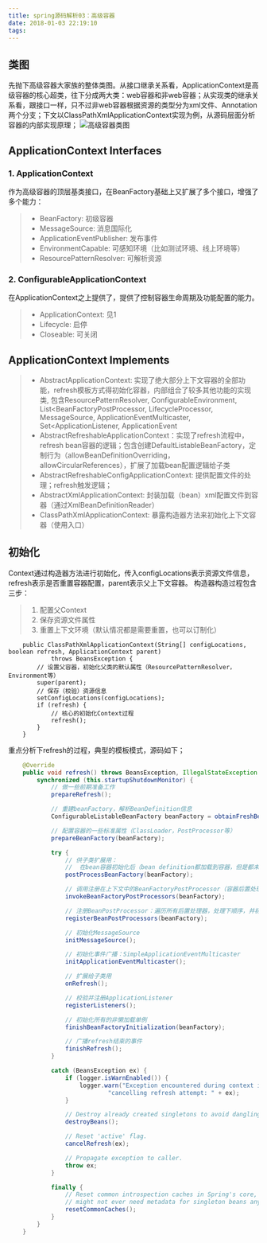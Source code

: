 ```yaml
---
title: spring源码解析03：高级容器
date: 2018-01-03 22:19:10
tags:
---
```


## 类图

先抛下高级容器大家族的整体类图。从接口继承关系看，ApplicationContext是高级容器的核心超类，往下分成两大类：web容器和非web容器；从实现类的继承关系看，跟接口一样，只不过非web容器根据资源的类型分为xml文件、Annotation两个分支；下文以ClassPathXmlApplicationContext实现为例，从源码层面分析容器的内部实现原理；
![高级容器类图](/images/Context.png)

## ApplicationContext Interfaces

### 1. ApplicationContext

作为高级容器的顶层基类接口，在BeanFactory基础上又扩展了多个接口，增强了多个能力：

> * BeanFactory: 初级容器
> * MessageSource: 消息国际化
> * ApplicationEventPublisher: 发布事件
> * EnvironmentCapable: 可感知环境（比如测试环境、线上环境等）
> * ResourcePatternResolver: 可解析资源

### 2. ConfigurableApplicationContext

在ApplicationContext之上提供了，提供了控制容器生命周期及功能配置的能力。

> * ApplicationContext: 见1
> * Lifecycle: 启停
> * Closeable: 可关闭

## ApplicationContext Implements
	
> * AbstractApplicationContext: 实现了绝大部分上下文容器的全部功能，refresh模板方式得初始化容器，内部组合了较多其他功能的实现类, 包含ResourcePatternResolver, ConfigurableEnvironment, List<BeanFactoryPostProcessor, LifecycleProcessor, MessageSource, ApplicationEventMulticaster, Set<ApplicationListener, ApplicationEvent
> * AbstractRefreshableApplicationContext：实现了refresh流程中，refresh bean容器的逻辑；包含创建DefaultListableBeanFactory，定制行为（allowBeanDefinitionOverriding，allowCircularReferences），扩展了加载bean配置逻辑给子类
> * AbstractRefreshableConfigApplicationContext: 提供配置文件的处理；refresh触发逻辑；
> * AbstractXmlApplicationContext: 封装加载（bean）xml配置文件到容器（通过XmlBeanDefinitionReader）
> * ClassPathXmlApplicationContext: 暴露构造器方法来初始化上下文容器（使用入口）

## 初始化

Context通过构造器方法进行初始化，传入configLocations表示资源文件信息，refresh表示是否重置容器配置，parent表示父上下文容器。
构造器构造过程包含三步：

> 1. 配置父Context
> 2. 保存资源文件属性
> 3. 重置上下文环境（默认情况都是需要重置，也可以订制化）

```
	public ClassPathXmlApplicationContext(String[] configLocations, boolean refresh, ApplicationContext parent)
			throws BeansException {
		// 设置父容器，初始化父类的默认属性（ResourcePatternResolver，Environment等）
		super(parent);
		// 保存（校验）资源信息
		setConfigLocations(configLocations);
		if (refresh) {
			// 核心的初始化Context过程
			refresh();
		}
	}
```

重点分析下refresh的过程，典型的模板模式，源码如下；

```java
	@Override
	public void refresh() throws BeansException, IllegalStateException {
		synchronized (this.startupShutdownMonitor) {
			// 做一些前期准备工作
			prepareRefresh();

			// 重建beanFactory，解析BeanDefinition信息
			ConfigurableListableBeanFactory beanFactory = obtainFreshBeanFactory();

			// 配置容器的一些标准属性（ClassLoader，PostProcessor等）
			prepareBeanFactory(beanFactory);

			try {
				// 供子类扩展用：
				//  在bean容器初始化后（bean definition都加载到容器，但是都未实际初始化前），允许对beanFactory做些特殊处理
				postProcessBeanFactory(beanFactory);

				// 调用注册在上下文中的BeanFactoryPostProcessor（容器后置处理器）
				invokeBeanFactoryPostProcessors(beanFactory);

				// 注册BeanPostProcessor：遍历所有后置处理器，处理下顺序，并初始化加载进容器
				registerBeanPostProcessors(beanFactory);

				// 初始化MessageSource
				initMessageSource();

				// 初始化事件广播：SimpleApplicationEventMulticaster
				initApplicationEventMulticaster();

				// 扩展给子类用
				onRefresh();

				// 校验并注册ApplicationListener
				registerListeners();

				// 初始化所有的非懒加载单例
				finishBeanFactoryInitialization(beanFactory);

				// 广播refresh结束的事件
				finishRefresh();
			}

			catch (BeansException ex) {
				if (logger.isWarnEnabled()) {
					logger.warn("Exception encountered during context initialization - " +
							"cancelling refresh attempt: " + ex);
				}

				// Destroy already created singletons to avoid dangling resources.
				destroyBeans();

				// Reset 'active' flag.
				cancelRefresh(ex);

				// Propagate exception to caller.
				throw ex;
			}

			finally {
				// Reset common introspection caches in Spring's core, since we
				// might not ever need metadata for singleton beans anymore...
				resetCommonCaches();
			}
		}
	}
```




